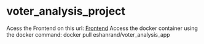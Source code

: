 # voter_analysis_project
Acess the Frontend on this url: 
[Frontend](https://gentle-cassata-a909ff.netlify.app/)
Access the docker container using the docker command: 
docker pull eshanrand/voter_analysis_app